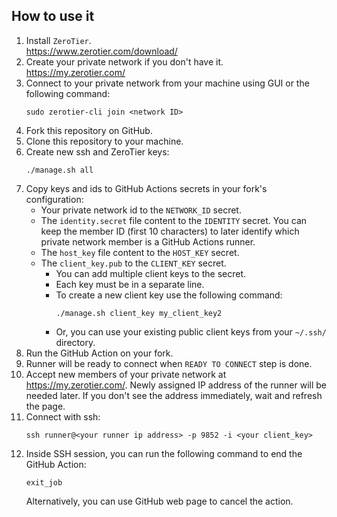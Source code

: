 
## How to use it

1. Install `ZeroTier`. \
   https://www.zerotier.com/download/
1. Create your private network if you don't have it. \
   https://my.zerotier.com/
1. Connect to your private network from your machine using GUI or the following command:
   ```
   sudo zerotier-cli join <network ID>
   ```
1. Fork this repository on GitHub.
1. Clone this repository to your machine.
1. Create new ssh and ZeroTier keys:
   ```
   ./manage.sh all
   ```
1. Copy keys and ids to GitHub Actions secrets in your fork's configuration:
   * Your private network id to the `NETWORK_ID` secret.
   * The `identity.secret` file content to the `IDENTITY` secret.
     You can keep the member ID (first 10 characters) to later identify which private network member is a GitHub Actions runner.
   * The `host_key` file content to the `HOST_KEY` secret.
   * The `client_key.pub` to the `CLIENT_KEY` secret.
     * You can add multiple client keys to the secret.
     * Each key must be in a separate line.
     * To create a new client key use the following command:
       ```
       ./manage.sh client_key my_client_key2
       ```
     * Or, you can use your existing public client keys from your `~/.ssh/` directory.
1. Run the GitHub Action on your fork.
1. Runner will be ready to connect when `READY TO CONNECT` step is done.
1. Accept new members of your private network at https://my.zerotier.com/. Newly assigned IP address of the runner will be needed later. If you don't see the address immediately, wait and refresh the page.
1. Connect with ssh:
   ```
   ssh runner@<your runner ip address> -p 9852 -i <your client_key>
   ```
1. Inside SSH session, you can run the following command to end the GitHub Action:
   ```
   exit_job
   ```
   Alternatively, you can use GitHub web page to cancel the action.